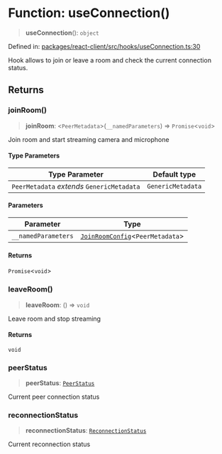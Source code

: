 # Function: useConnection()

> **useConnection**(): `object`

Defined in: [packages/react-client/src/hooks/useConnection.ts:30](https://github.com/fishjam-cloud/web-client-sdk/blob/8be0da3efcdce0dec0a98faf77f65b941d4a7757/packages/react-client/src/hooks/useConnection.ts#L30)

Hook allows to join or leave a room and check the current connection status.

## Returns

### joinRoom()

> **joinRoom**: \<`PeerMetadata`\>(`__namedParameters`) => `Promise`\<`void`\>

Join room and start streaming camera and microphone

#### Type Parameters

| Type Parameter | Default type |
| ------ | ------ |
| `PeerMetadata` *extends* `GenericMetadata` | `GenericMetadata` |

#### Parameters

| Parameter | Type |
| ------ | ------ |
| `__namedParameters` | [`JoinRoomConfig`](../interfaces/JoinRoomConfig.md)\<`PeerMetadata`\> |

#### Returns

`Promise`\<`void`\>

### leaveRoom()

> **leaveRoom**: () => `void`

Leave room and stop streaming

#### Returns

`void`

### peerStatus

> **peerStatus**: [`PeerStatus`](../type-aliases/PeerStatus.md)

Current peer connection status

### reconnectionStatus

> **reconnectionStatus**: [`ReconnectionStatus`](../type-aliases/ReconnectionStatus.md)

Current reconnection status
